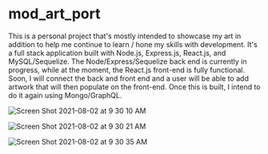 # mod_art_port
This is a personal project that's mostly intended to showcase my art in addition to help me continue to learn / hone my skills with development. 
It's a full stack application built with Node.js, Express.js, React.js, and MySQL/Sequelize. The Node/Express/Sequelize back end is currently in progress, while at the moment, 
the React.js front-end is fully functional. Soon, I will connect the back and front end and a user will be able to add artwork that will then populate on the front-end. 
Once this is built, I intend to do it again using Mongo/GraphQL. 

![Screen Shot 2021-08-02 at 9 30 10 AM](https://user-images.githubusercontent.com/30880308/127894804-76a4a928-3200-4b24-a8aa-29180c7a2a92.png)

![Screen Shot 2021-08-02 at 9 30 21 AM](https://user-images.githubusercontent.com/30880308/127894863-b2a540e1-9453-454f-953e-d07a74708fea.png)

![Screen Shot 2021-08-02 at 9 30 35 AM](https://user-images.githubusercontent.com/30880308/127894916-fc140d8f-a010-4342-bccb-744388dc6e7e.png)
